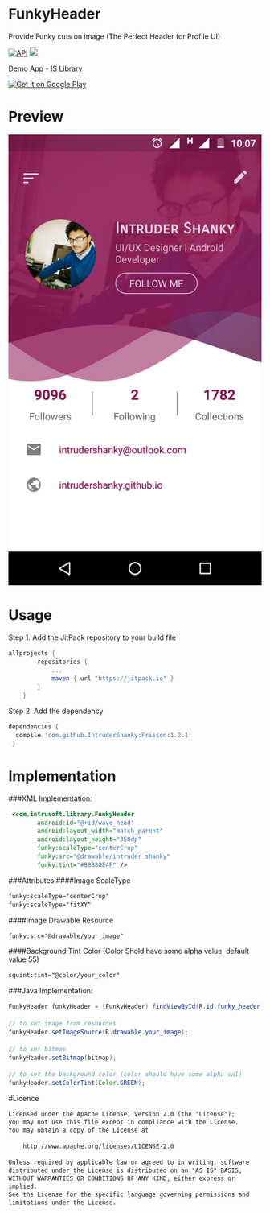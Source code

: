 # FunkyHeader
Provide Funky cuts on image (The Perfect Header for Profile UI) 

[![API](https://img.shields.io/badge/API-9%2B-blue.svg?style=flat)](https://android-arsenal.com/api?level=9)  [![](https://jitpack.io/v/IntruderShanky/FunkyHeader.svg)](https://jitpack.io/#IntruderShanky/FunkyHeader)

[Demo App - IS Library](https://play.google.com/store/apps/details?id=com.intrusoft.islibrarydemo)

<a href='https://play.google.com/store/apps/details?id=com.intrusoft.islibrarydemo&utm_source=global_co&utm_small=prtnr&utm_content=Mar2515&utm_campaign=PartBadge&pcampaignid=MKT-Other-global-all-co-prtnr-py-PartBadge-Mar2515-1'><img alt='Get it on Google Play' src='https://play.google.com/intl/en_us/badges/images/generic/en_badge_web_generic.png' width="193" height="75"/></a>

# Preview
![Screenshot](screenshot.png)

# Usage
Step 1. Add the JitPack repository to your build file
```groovy
allprojects {
        repositories {
            ...
            maven { url "https://jitpack.io" }
        }
    }
```
Step 2. Add the dependency
```groovy
dependencies {
  compile 'com.github.IntruderShanky:Frisson:1.2.1'
 }
 ```
# Implementation
###XML Implementation:
```xml
 <com.intrusoft.library.FunkyHeader
        android:id="@+id/wave_head"
        android:layout_width="match_parent"
        android:layout_height="350dp"
        funky:scaleType="centerCrop"
        funky:src="@drawable/intruder_shanky"
        funky:tint="#88880E4F" />
```
###Attributes
####Image ScaleType
```xml
funky:scaleType="centerCrop"
funky:scaleType="fitXY"
```
####Image Drawable Resource
```xml
funky:src="@drawable/your_image"
```
####Background Tint Color (Color Shold have some alpha value, default value 55)
```xml
squint:tint="@color/your_color"
```
###Java Implementation:
```java
FunkyHeader funkyHeader = (FunkyHeader) findViewById(R.id.funky_header);

// to set image from resources        
funkyHeader.setImageSource(R.drawable.your_image);

// to set bitmap
funkyHeader.setBitmap(bitmap);

// to set the background color (color should have some alpha val)
funkyHeader.setColorTint(Color.GREEN);
```
#Licence
```
Licensed under the Apache License, Version 2.0 (the "License");
you may not use this file except in compliance with the License.
You may obtain a copy of the License at

    http://www.apache.org/licenses/LICENSE-2.0

Unless required by applicable law or agreed to in writing, software
distributed under the License is distributed on an "AS IS" BASIS,
WITHOUT WARRANTIES OR CONDITIONS OF ANY KIND, either express or implied.
See the License for the specific language governing permissions and
limitations under the License.
```

